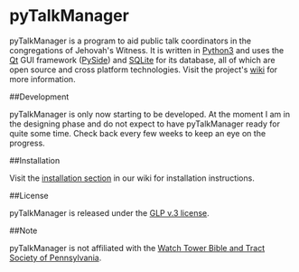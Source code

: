 # pyTalkManager

pyTalkManager is a program to aid public talk coordinators in the
congregations of Jehovah's Witness. It is written in
[Python3](https://www.python.org/) and uses the
[Qt](http://qt-project.org/) GUI framework
([PySide](http://qt-project.org/wiki/PySide)) and
[SQLite](https://www.sqlite.org/) for its database, all of which are
open source and cross platform technologies. Visit the project's
[wiki](https://github.com/TheoDevelopers/pyTalkManager/wiki) for more
information.

##Development

pyTalkManager is only now starting to be developed. At the moment I am
in the designing phase and do not expect to have pyTalkManager ready
for quite some time. Check back every few weeks to keep an eye on the
progress.


##Installation

Visit the
[installation section](https://github.com/TheoDevelopers/pyTalkManager/wiki/installation)
in our wiki for installation instructions.


##License

pyTalkManager is released under the
[GLP v.3 license](https://www.gnu.org/copyleft/gpl.html).


##Note

pyTalkManager is not affiliated with the
[Watch Tower Bible and Tract Society of Pennsylvania](http://www.JW.org).
